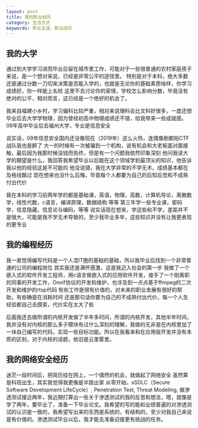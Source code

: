 ```yaml
---
layout: post
title: 我的职业经历
category: 生活方式
keywords: 职业生涯，职业经历
---
```


## 我的大学
通过到大学学习进而毕业后留在城市里工作，可能对于一些很普通的农村家庭孩子来说，是一个想对来说，已经是非常公平的途径里。
特别是对于本科，绝大多数还是通过分数一刀切来决策是否能入学的，也就是无论你的基础素质啥样，你学习成绩好，你一样能上名校
这里不去讨论你的家境，学校怎么影响分数，毕竟没有绝对的公平，相对而言，这已经是一个绝好的机会了。

我来自福建小乡村，学习偏科比较严重，相对来说理科会比文科好很多，一度还想毕业后去大学学物理，因为曾经初高中物理成绩还不错，给我带来一些成就感。
09年高中毕业后去福州大学，专业是信息安全

说实话，09年信息安全国内还没像现在（2019年）这么火热，连偶像剧都拍CTF战队我也是醉了
大一的时候有一次被骗到一个机构，说有机会和大老板面对面接触，最后因为我那时候没钱而告终，但是有一个问题我依然印象深刻
他问我读大学的期望是什么，我回答我希望毕业以后能在这个领域学到最顶尖的知识，他告诉我以他的经验这是不可能的
他没说错，我在大学非常的不学无术，成绩基本都在及格线飘过
现在想来也没什么后悔，毕竟每个人都要为自己的后知后觉和不成熟付出代价

我在本科的学习前两年学的都是基础课，英语，物理，高数，计算机导论，离散数学，线性代数，c语言，编译原理，数据结构 等等
第三年学一些专业课，密码学，信息隐藏，信息论与编码，等等
说实话现在想来，学这些和不学，差距并不是很大，可能是我不学无术导致的，至少我毕业多年，这些知识并没有让我更表现的更专业

## 我的编程经历
我一直觉得编写代码是一个人混IT圈的基础的基础，所以我毕业后找到一个非常普通的公司的编程岗位
其实我还是满怀感激，这是我迈入社会的第一步
我做了一个嵌入式的软件开发工程师，用c语言做嵌入式的应用软件开发，接手了一个刚离职的同事的开发工作，Onvif协议的开发和维护，也涉及到一点点基于ffmpeg的二次开发和维护的rtsp代码
有些工作是很有价值的，对未来的职业发展有很好的帮助，有些确是在消耗时间
还是那句话你要为自己的不成熟付出代价，每一个人生经验都自己去摸索，代价实在太大了些

后面我还去做所谓的内核开发做了半年多时间，所谓的内核开发，其他半年时间，我并没有对内核的那么多子模块有过什么深刻的理解，我做的无非是在内核里加了一块自己编写的代码，实现一些目标功能。所以在我看来和在应用层开发并没有本质的区别，对于内核的话题，依旧是云里雾里。

## 我的网络安全经历
迷茫一段时间后，把简历挂在网上，一个偶然的机会，就做起了网络安全
虽然算是科班出生，其实我觉得我更像是半路出家
从零开始，sSDLC（Secure Software Development LifeCycle）, Penetration Test, Threat Modeling, 做渗透测试接近两年，我近期打算出一些关于渗透测试的我的反思和想法，嗯，就像是学了两年，要毕业了，准备一下毕业论文。我希望的写的能和业绩普遍的对渗透测试的认识是一致的，我希望写出来的东西是系统的，有结构的，至少对我自己来说是有价值的。渗透测试毕业以后，我才能去准备迎接更有挑战的任务。